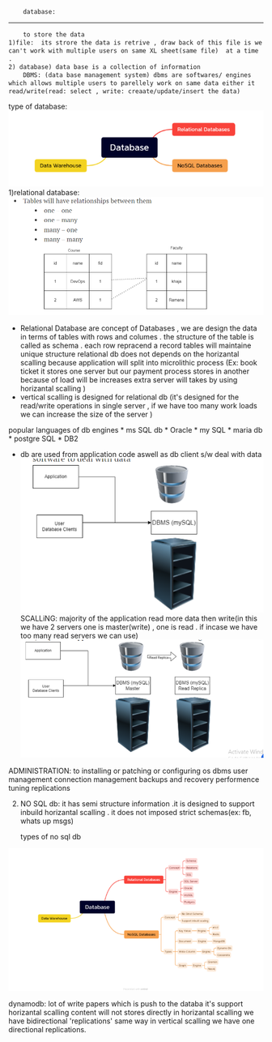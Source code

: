         database:
--------------------------
        to store the data
    1)file:  its strore the data is retrive , draw back of this file is we can't work with multiple users on same XL sheet(same file)  at a time .
    2) database) data base is a collection of information 
        DBMS: (data base management system) dbms are softwares/ engines which allows multiple users to parellely work on same data either it read/write(read: select , write: creaate/update/insert the data)

type of database:
![images](./aws1.png)
    1)relational database: 
![images](./aws2.png)
* Relational Database are concept of Databases , we are design the data in terms of tables with rows and columes . the structure of the table is called as schema .
    each row repracend a record
    tables will maintaine unique structure
 relational db does not depends on the horizantal scalling because  application will split into microlithic process (Ex: book ticket it stores one server but our payment process stores in another because of load will be increases extra server will takes by using horizantal scalling )
 * vertical scalling is designed for relational db (it's designed for the read/write operations in single server , if we have too many  work loads we can increase the size of the server )

popular languages  of db engines
    * ms SQL db
    * Oracle
    * my SQL
    * maria db
    * postgre SQL
    * DB2

* db are used from application code aswell as db client s/w deal with data 
![images](./aws3.png)
SCALLiNG: majority of the application read more data then write(in this we have 2 servers one is master(write) , one is read . if incase we have too many read servers we can use)
![image](./aws4.png)


ADMINISTRATION: 
     to installing or patching or configuring 
        os
        dbms
    user management
    connection management
    backups and recovery
    performence tuning
    replications

2) NO SQL db: it has semi structure information .it is designed to support inbuild horizantal scalling . it does not imposed strict schemas(ex: fb, whats up msgs)

    types of no sql db

![images](./aws5.png)

dynamodb: lot of write papers which is push to the databa 
    it's support horizantal scalling content will not stores directly
in  horizantal scalling we have bidirectional 'replications' same way in vertical scalling we have one directional replications.





